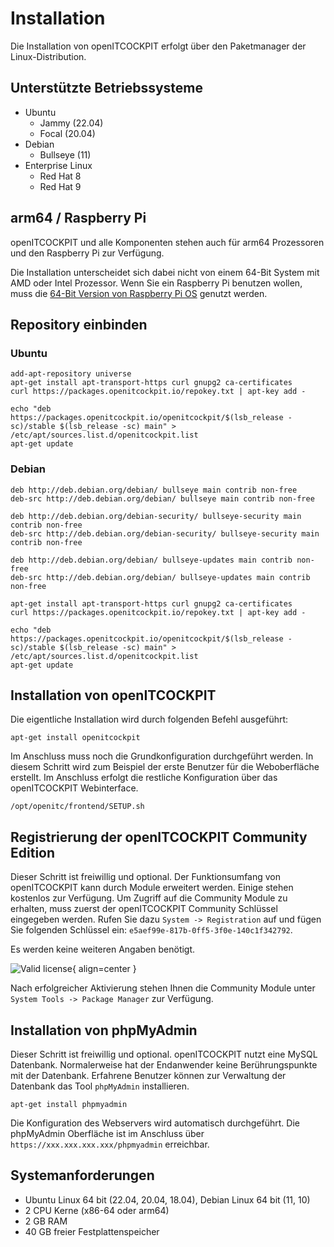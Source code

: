 # Installation

Die Installation von openITCOCKPIT erfolgt über den Paketmanager der Linux-Distribution.

## Unterstützte Betriebssysteme

- Ubuntu
    - Jammy (22.04)
    - Focal (20.04)
- Debian
    - Bullseye (11)
- Enterprise Linux
    - Red Hat 8
    - Red Hat 9

## arm64 / Raspberry Pi
openITCOCKPIT und alle Komponenten stehen auch für arm64 Prozessoren und den Raspberry Pi zur Verfügung.

Die Installation unterscheidet sich dabei nicht von einem 64-Bit System mit AMD oder Intel Prozessor. Wenn Sie ein Raspberry Pi benutzen wollen, muss die [64-Bit Version von Raspberry Pi OS](https://downloads.raspberrypi.org/raspios_arm64/images/) genutzt werden.

## Repository einbinden
### Ubuntu

```
add-apt-repository universe
apt-get install apt-transport-https curl gnupg2 ca-certificates
curl https://packages.openitcockpit.io/repokey.txt | apt-key add -

echo "deb https://packages.openitcockpit.io/openitcockpit/$(lsb_release -sc)/stable $(lsb_release -sc) main" > /etc/apt/sources.list.d/openitcockpit.list
apt-get update
```

### Debian

```
deb http://deb.debian.org/debian/ bullseye main contrib non-free
deb-src http://deb.debian.org/debian/ bullseye main contrib non-free

deb http://deb.debian.org/debian-security/ bullseye-security main contrib non-free
deb-src http://deb.debian.org/debian-security/ bullseye-security main contrib non-free

deb http://deb.debian.org/debian/ bullseye-updates main contrib non-free
deb-src http://deb.debian.org/debian/ bullseye-updates main contrib non-free
```

```
apt-get install apt-transport-https curl gnupg2 ca-certificates
curl https://packages.openitcockpit.io/repokey.txt | apt-key add -

echo "deb https://packages.openitcockpit.io/openitcockpit/$(lsb_release -sc)/stable $(lsb_release -sc) main" > /etc/apt/sources.list.d/openitcockpit.list
apt-get update
```

## Installation von openITCOCKPIT
Die eigentliche Installation wird durch folgenden Befehl ausgeführt:
```
apt-get install openitcockpit
```

Im Anschluss muss noch die Grundkonfiguration durchgeführt werden. In diesem Schritt wird zum Beispiel der erste Benutzer für die Weboberfläche erstellt. Im Anschluss erfolgt die restliche Konfiguration über das openITCOCKPIT Webinterface.

```
/opt/openitc/frontend/SETUP.sh
```

## Registrierung der openITCOCKPIT Community Edition

Dieser Schritt ist freiwillig und optional. Der Funktionsumfang von openITCOCKPIT kann durch Module erweitert werden. Einige stehen kostenlos zur Verfügung. Um Zugriff auf die Community Module zu erhalten, muss zuerst der openITCOCKPIT Community Schlüssel eingegeben werden. Rufen Sie dazu `System -> Registration` auf und fügen Sie folgenden Schlüssel ein: `e5aef99e-817b-0ff5-3f0e-140c1f342792`.

Es werden keine weiteren Angaben benötigt.

![Valid license](/images/openITCOCKPIT-v4-valid-license.png){ align=center }

Nach erfolgreicher Aktivierung stehen Ihnen die Community Module unter `System Tools -> Package Manager` zur Verfügung.

## Installation von phpMyAdmin

Dieser Schritt ist freiwillig und optional. openITCOCKPIT nutzt eine MySQL Datenbank. Normalerweise hat der Endanwender keine Berührungspunkte mit der Datenbank. Erfahrene Benutzer können zur Verwaltung der Datenbank das Tool `phpMyAdmin` installieren.

```
apt-get install phpmyadmin
```

Die Konfiguration des Webservers wird automatisch durchgeführt. Die phpMyAdmin Oberfläche ist im Anschluss über `https://xxx.xxx.xxx.xxx/phpmyadmin` erreichbar.

## Systemanforderungen

- Ubuntu Linux 64 bit (22.04, 20.04, 18.04), Debian Linux 64 bit (11, 10)
- 2 CPU Kerne (x86-64 oder arm64)
- 2 GB RAM
- 40 GB freier Festplattenspeicher
